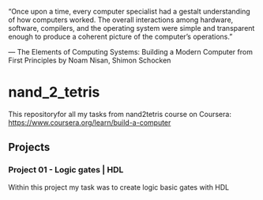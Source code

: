 “Once upon a time, every computer specialist had a gestalt understanding of how computers worked. The overall interactions among hardware, software, compilers, and the operating system were simple and transparent enough to produce a coherent picture of the computer’s operations.”

— The Elements of Computing Systems: Building a Modern Computer from First Principles by Noam Nisan, Shimon Schocken


# nand_2_tetris
This repositoryfor all my tasks from nand2tetris course on Coursera: https://www.coursera.org/learn/build-a-computer


## Projects

### Project 01 - Logic gates | HDL

Within this project my task was to create logic basic gates with HDL 
